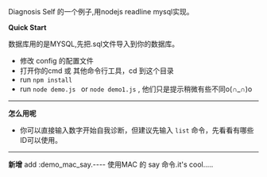 Diagnosis Self 的一个例子,用nodejs readline mysql实现。



**Quick Start**  

数据库用的是MYSQL,先把.sql文件导入到你的数据库。

- 修改 config 的配置文件
- 打开你的cmd 或 其他命令行工具，cd 到这个目录
-  run  `npm install`
- run `node demo.js ` or `node demo1.js` , 他们只是提示稍微有些不同o(∩_∩)o 

----------

**怎么用呢**  
- 你可以直接输入数字开始自我诊断，但建议先输入 `list`  命令，先看看有哪些ID可以使用。

----------
**新增** 
 add :demo_mac_say.---- 使用MAC 的 say 命令.it's cool.....



